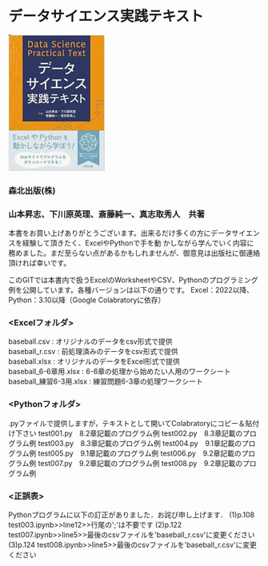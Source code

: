 # データサイエンス実践テキスト
![Test Image 1](/textbook.jpg)
### 森北出版(株)
### 山本昇志、下川原英理、斎藤純一、真志取秀人　共著

本書をお買い上げありがとうございます。出来るだけ多くの方にデータサイエンスを経験して頂きたく、ExcelやPythonで手を動
かしながら学んでいく内容に務めました。まだ至らない点があるかもしれませんが、御意見は出版社に御連絡頂ければ幸いです。

このGITでは本書内で扱うExcelのWorksheetやCSV、Pythonのプログラミング例を公開しています。各種バージョンは以下の通りです。
Excel：2022以降、Python：3.10以降（Google Colabratoryに依存）

### <Excelフォルダ>
baseball.csv : オリジナルのデータをcsv形式で提供  
baseball_r.csv : 前処理済みのデータをcsv形式で提供  
baseball.xlsx : オリジナルのデータをExcel形式で提供  
baseball_6-6章用.xlsx : 6-6章の処理から始めたい人用のワークシート  
baseball_練習6-3用.xlsx : 練習問題6-3章の処理ワークシート  

### <Pythonフォルダ>
.pyファイルで提供しますが，テキストとして開いてColabratoryにコピー＆貼付け下さい
test001.py　8.2章記載のプログラム例
test002.py　8.3章記載のプログラム例
test003.py　8.3章記載のプログラム例
test004.py　9.1章記載のプログラム例
test005.py　9.1章記載のプログラム例
test006.py　9.2章記載のプログラム例
test007.py　9.2章記載のプログラム例
test008.py　9.2章記載のプログラム例

### <正誤表>
Pythonプログラムに以下の訂正がありました．お詫び申し上げます．
(1)p.108 test003.ipynb>>line12>>行尾の';'は不要です
(2)p.122 test007.ipynb>>line5>>最後のcsvファイルを'baseball_r.csv'に変更ください
(3)p.124 test008.ipynb>>line5>>最後のcsvファイルを'baseball_r.csv'に変更ください
